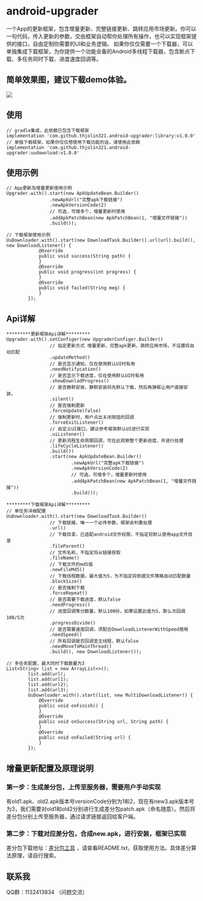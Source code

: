 # android-upgrader
一个App的更新框架，包含增量更新、完整链接更新、跳转应用市场更新。你可以一句代码，传入更新的参数，交由框架自动帮你处理所有操作，也可以实现框架提供的接口，自由定制你需要的UI和业务逻辑。
如果你仅仅需要一个下载器，可以单独集成下载框架，为你提供一个功能全备的Android多线程下载器，包含断点下载、多任务同时下载、进度速度回调等。
## 简单效果图，建议下载demo体验。
![](https://obs-mips3-test.obs.cn-north-1.myhuaweicloud.com/bk_run_log/20200306/xa/upgrader_github_jietu.png)
## 使用
```
// gradle集成，此依赖已包含下载框架
implementation 'com.github.thjolin321.android-upgrader:library:v1.0.0'
// 单独下载框架，如果你仅仅想使用下载功能的话，请使用此依赖
implementation 'com.github.thjolin321.android-upgrader:uudownload:v1.0.0'
```
## 使用示例
``` 
// App更新及增量更新使用示例
Upgrader.with().start(new ApkUpdateBean.Builder()
                .newApkUrl("完整apk下载链接")
                .newApkVersionCode(2)
                // 可选，可增多个，增量更新时使用
                .addApkPatchBean(new ApkPatchBean(1, "增量文件链接"))
                .build());
                
// 下载框架使用示例                
UuDownloader.with().start(new DownloadTask.Builder().url(url).build(), new DownloadListener() {
            @Override
            public void success(String path) {
            }
            @Override
            public void progress(int progress) {
            }
            @Override
            public void failed(String meg) {
            }
        });
``` 
## Api详解
```
*********更新框架Api详解*********
Upgrader.with().setConfiger(new UpgraderConfiger.Builder()
                // 指定更新方式 增量更新、完整apk更新、跳转应用市场，不设置将自动匹配
                .updateMethod()
                // 是否显示通知，仅在使用默认UI时有用
                .needNotifycation()
                // 是否显示下载进度，仅在使用默认UI时有用
                .showDownladProgress()
                // 是否静默安装，静默安装将先默认下载，然后再弹框让用户直接安装。
                .silent()
                // 是否强制更新
                .forceUpdate(false)
                // 强制更新时，用户点出关闭按钮的回调
                .forceExitListener()
                // 自定义UI接口，建议参考框架默认UI进行实现
                .uiListener()
                // 更新流程生命周期回调，可在此观察整个更新进度，并进行处理
                .lifeCycleListener()
                .build())
                .start(new ApkUpdateBean.Builder()
                        .newApkUrl("完整apk下载链接")
                        .newApkVersionCode(2)
                        // 可选，可增多个，增量更新时使用
                        .addApkPatchBean(new ApkPatchBean(1, "增量文件链接"))
                        .build());
                        
*********下载框架Api详解*********
// 单任务详细配置
UuDownloader.with().start(new DownloadTask.Builder()
                // 下载链接，唯一一个必传参数，框架会判重处理
                .url()
                // 下载目录，已适配android文件权限，不指定将默认使用app文件目录
                .fileParent()
                // 文件名称，不指定将从链接获取
                .fileName()
                // 下载文件的md5值
                .newFileMd5()
                // 下载线程数据，最大值为5，为不指定将依据文件策略自动匹配数量
                .blockSize()
                // 是否强制下载
                .forceRepeat()
                // 是否需要下载进度，默认false
                .needProgress()
                // 进度回调等分数量。默认100份，如果设置此值为5，那么次回调100/5次
                .progressDivide()
                // 是否需要速度回调，须配合DownloadListenerWithSpeed使用
                .needSpeed()
                // 所有回调是否回调至主线程，默认false
                .needMoveToMainThread()
                .build(), new DownloadListener());
                
// 多任务配置，最大同时下载数量为3
List<String> list = new ArrayList<>();
        list.add(url);
        list.add(url1);
        list.add(url2);
        list.add(url3);
        UuDownloader.with().start(list, new MultiDownloadListener() {
            @Override
            public void onFinish() {
            }
            @Override
            public void onSuccess(String url, String path) {
            }
            @Override
            public void onFailed(String url) {
            }
        });         
```
## 增量更新配置及原理说明
### 第一步：生成差分包，上传至服务器，需要用户手动实现
有old1.apk、old2.apk版本号versionCode分别为1和2，现在有new3.apk版本号为3，我们需要对old1和old2分别进行生成差分包patch.apk（命名随意）。然后将差分包分别上传至服务器，通过请求链接返回给客户端。
### 第二步：下载对应差分包，合成new.apk，进行安装，框架已实现
差分包下载地址：[差分包工具](https://obs-mips3-test.obs.cn-north-1.myhuaweicloud.com/bk_run_log/20200306/xa/bsdiff.zip) ，请查看README.txt，获取使用方法。具体差分算法原理，请自行搜索。
## 联系我
QQ群：1132413834 （问题交流）





